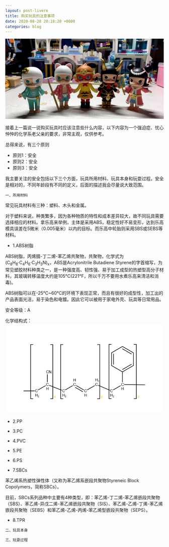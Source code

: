 ```yaml
---
layout: post-livere
title: 购买玩具的注意事项
date: 2020-08-28 20:18:20 +0800
categories: blog
---
```


![玩具](/assets/images/post-20200831-toy.jpg)

接着上一篇说一说购买玩具时应该注意些什么内容，以下内容为一个强迫症、忧心忡忡的化学系老父亲的要求，非常主观，仅供参考。

总得来说，有三个原则

- 原则1：安全
- 原则2：安全
- 原则3：安全

我主要关注的安全包括以下三个方面，玩具所用材料、玩具本身和玩耍过程。安全是相对的，不同年龄段有不同的定义，后面的描述我会尽量说大致范围。

`一、所用材料`

常见玩具材料有三种：塑料、木头和金属。

对于塑料来说，种类繁多，因为各种物质的特性和成本差异较大，故不同玩具需要选择相应的材料。拿乐高来举例，主体是采用ABS，稳定性好不易变形，达到乐高模具误差在5微米（0.005毫米）以内的目标。而乐高中轮胎则采用SBS或SEBS等材料。

- 1.ABS树脂

ABS树脂，丙烯腈-丁二烯-苯乙烯共聚物，共聚物，化学式为(C<sub>8</sub>H<sub>8</sub>·C<sub>4</sub>H<sub>6</sub>·C<sub>3</sub>H<sub>3</sub>N)<sub>x</sub>，ABS是Acrylonitrile Butadiene Styrene的字首缩写，为常见塑胶材料种类之一，是一种强度高、韧性强、易于加工成型的热塑型高分子材料，其玻璃转移温度大约是105°C(221°F，所以千万不要用水煮乐高来清洁和消毒)。

ABS树脂可以在-25℃~60℃的环境下表现正常，而且有很好的成型性，加工出的产品表面光洁，易于染色和电镀。因此它可以被用于家电外壳、玩具等日常用品。

安全等级：A

化学结构式：![化学结构式](/assets/images/post-20210113-abs.png)

- 2.PP



- 3.PC

- 4.PVC

- 5.PE

- 6.PS

- 7.SBCs

苯乙烯系热塑性弹性体（又称为苯乙烯系嵌段共聚物Styreneic Block Copolymers，简称SBCs）。

目前，SBCs系列品种中主要有4种类型，即：苯乙烯-丁二烯-苯乙烯嵌段共聚物（SBS）、苯乙烯-异戊二烯-苯乙烯嵌段共聚物（SIS）、苯乙烯-乙烯-丁烯-苯乙烯嵌段共聚物（SEBS）和苯乙烯-乙烯-丙烯-苯乙烯型嵌段共聚物（SEPS）。

- 8.TPR


`二、玩具本身`

`三、玩耍过程`
